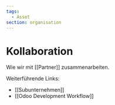 ```yaml
---
tags:
  - Asset
section: organisation
---
```

# Kollaboration

Wie wir mit [[Partner]] zusammenarbeiten.

Weiterführende Links:

* [[Subunternehmen]]
* [[Odoo Development Workflow]]

